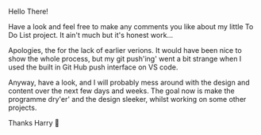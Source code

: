 Hello There! 

Have a look and feel free to make any comments you like about my little To Do List project. It ain't much but it's honest work... 

Apologies, the for the lack of earlier verions. It would have been nice to show the whole process, but my git push'ing' went a bit strange when I used the built in Git Hub push interface on VS code. 

Anyway, have a look, and I will probably mess around with the design and content over the next few days and weeks. 
The goal now is make the programme dry'er' and the design sleeker, whilst working on some other projects.


Thanks Harry 🚀
